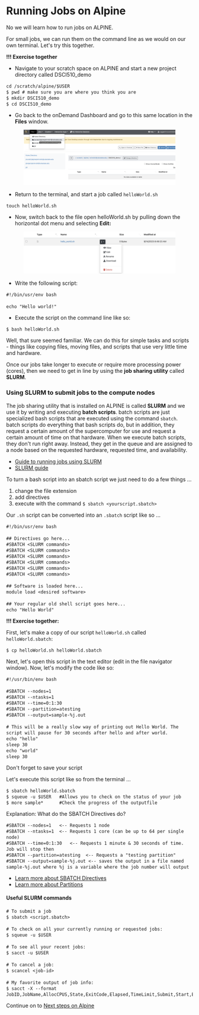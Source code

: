# Running Jobs on Alpine

No we will learn how to run jobs on ALPINE.

For small jobs, we can run them on the command line as we would on our own terminal. Let's try this together.

**!!! Exercise together**

- Navigate to your scratch space on ALPINE and start a new project directory called DSCI510_demo

```
cd /scratch/alpine/$USER
$ pwd # make sure you are where you think you are
$ mkdir DSCI510_demo
$ cd DSCI510_demo
```

- Go back to the onDemand Dashboard and go to this same location in the **Files** window.

<p align="center">
<img width="410" alt="DSCI510_demo" src="https://github.com/jesshill/CSU-2025FA-DSCI-510-001_LINUX_as_a_computational_platform/blob/main/Images/DSCI510_demo.png">
</p>

- Return to the terminal, and start a job called `helloWorld.sh`

```
touch helloWorld.sh
```

- Now, switch back to the file open helloWorld.sh by pulling down the horizontal dot menu and selecting **Edit:**

<p align="center">
<img width="410" alt="script_edit_demo" src="https://github.com/jesshill/CSU-2025FA-DSCI-510-001_LINUX_as_a_computational_platform/blob/main/Images/scriptEditDemo.png">
</p>

- Write the following script:

```
#!/bin/usr/env bash
 
echo "Hello world!"
```

- Execute the script on the command line like so:

```
$ bash helloWorld.sh
```

Well, that sure seemed familiar. We can do this for simple tasks and scripts - things like copying files, moving files, and scripts that use very little time and hardware.

Once our jobs take longer to execute or require more processing power (cores), then we need to get in line by using the **job sharing utility** called **SLURM**.

### Using SLURM to submit jobs to the compute nodes

The job sharing utility that is installed on ALPINE is called **SLURM** and we use it by writing and executing **batch scripts**. batch scripts are just specialized bash scripts that are executed using the command `sbatch`. batch scripts do everything that bash scripts do, but in addition, they request a certain amount of the supercomputer for use and request a certain amount of time on that hardware. When we execute batch scripts, they don't run right away. Instead, they get in the queue and are assigned to a node based on the requested hardware, requested time, and availability.

- [Guide to running jobs using SLURM](https://curc.readthedocs.io/en/latest/running-jobs/batch-jobs.html)
- [SLURM guide](https://slurm.schedmd.com/sbatch.html)

To turn a bash script into an sbatch script we just need to do a few things …
1. change the file extension
2. add directives
3. execute with the command `$ sbatch <yourscript.sbatch>`

Our `.sh` script can be converted into an `.sbatch` script like so …

```
#!/bin/usr/env bash
 
## Directives go here...
#SBATCH <SLURM commands>
#SBATCH <SLURM commands>
#SBATCH <SLURM commands>
#SBATCH <SLURM commands>
#SBATCH <SLURM commands>
#SBATCH <SLURM commands>
 
## Software is loaded here...
module load <desired software>
 
## Your regular old shell script goes here...
echo "Hello World"
```

**!!! Exercise together:**

First, let's make a copy of our script `helloWorld.sh` called `helloWorld.sbatch`:

```
$ cp helloWorld.sh helloWorld.sbatch
```

Next, let's open this script in the text editor (edit in the file navigator window). Now, let's modify the code like so:

```
#!/usr/bin/env bash
 
#SBATCH --nodes=1
#SBATCH --ntasks=1
#SBATCH --time=0:1:30
#SBATCH --partition=atesting
#SBATCH --output=sample-%j.out
 
# This will be a really slow way of printing out Hello World. The script will pause for 30 seconds after hello and after world.
echo "hello"
sleep 30
echo "world"
sleep 30
```

Don't forget to save your script

Let's execute this script like so from the terminal …

```
$ sbatch helloWorld.sbatch
$ squeue -u $USER   #Allows you to check on the status of your job
$ more sample*      #Check the progress of the outputfile
```

Explanation: What do the SBATCH Directives do?

```
#SBATCH --nodes=1   <-- Requests 1 node
#SBATCH --ntasks=1  <-- Requests 1 core (can be up to 64 per single node)
#SBATCH --time=0:1:30   <-- Requests 1 minute & 30 seconds of time. Job will stop then
#SBATCH --partition=atesting  <-- Requests a "testing partition"
#SBATCH --output=sample-%j.out <-- saves the output in a file named sample-%j.out where %j is a variable where the job number will output
```

- [Learn more about SBATCH Directives](https://curc.readthedocs.io/en/latest/running-jobs/batch-jobs.html)
- [Learn more about Partitions](https://curc.readthedocs.io/en/latest/running-jobs/job-resources.html)

#### Useful SLURM commands

```
# To submit a job
$ sbatch <script.sbatch> 
 
# To check on all your currently running or requested jobs:
$ squeue -u $USER
 
# To see all your recent jobs:
$ sacct -u $USER
 
# To cancel a job:
$ scancel <job-id>
 
# My favorite output of job info:
$ sacct -X --format JobID,JobName,AllocCPUS,State,ExitCode,Elapsed,TimeLimit,Submit,Start,End
```

Continue on to [Next steps on Alpine](4-8_Next_Steps_on_Alpine.md)
